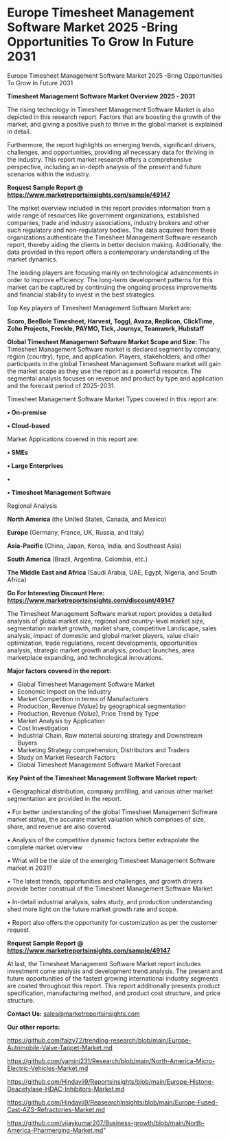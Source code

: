 # Europe Timesheet Management Software Market 2025 -Bring Opportunities To Grow In Future 2031
 Europe Timesheet Management Software Market 2025 -Bring Opportunities To Grow In Future 2031

<Strong> Timesheet Management Software Market Overview 2025 - 2031</strong>

The rising technology in Timesheet Management Software Market is also depicted in this research report. Factors that are boosting the growth of the market, and giving a positive push to thrive in the global market is explained in detail.

Furthermore, the report highlights on emerging trends, significant drivers, challenges, and opportunities, providing all necessary data for thriving in the industry. This report market research offers a comprehensive perspective, including an in-depth analysis of the present and future scenarios within the industry.

<strong>Request Sample Report @ <a href=https://www.marketreportsinsights.com/sample/49147>https://www.marketreportsinsights.com/sample/49147</a></strong>

The market overview included in this report provides information from a wide range of resources like government organizations, established companies, trade and industry associations, industry brokers and other such regulatory and non-regulatory bodies. The data acquired from these organizations authenticate the Timesheet Management Software research report, thereby aiding the clients in better decision making. Additionally, the data provided in this report offers a contemporary understanding of the market dynamics.

The leading players are focusing mainly on technological advancements in order to improve efficiency. The long-term development patterns for this market can be captured by continuing the ongoing process improvements and financial stability to invest in the best strategies.

Top Key players of Timesheet Management Software Market are:

<strong>Scoro, BeeBole Timesheet, Harvest, Toggl, Avaza, Replicon, ClickTime, Zoho Projects, Freckle, PAYMO, Tick, Journyx, Teamwork, Hubstaff</strong>

<strong><b>Global Timesheet Management Software Market Scope and Size:</b></strong>
The Timesheet Management Software market is declared segment by company, region (country), type, and application. Players, stakeholders, and other participants in the global Timesheet Management Software market will gain the market scope as they use the report as a powerful resource. The segmental analysis focuses on revenue and product by type and application and the forecast period of 2025-2031.

Timesheet Management Software Market Types covered in this report are:

<strong>•  On-premise

•  Cloud-based</strong>

Market Applications covered in this report are:

<strong>•  SMEs

•  Large Enterprises

•  

•  Timesheet Management Software</strong> 

Regional Analysis

<strong>North America</strong> (the United States, Canada, and Mexico)

<strong>Europe</strong> (Germany, France, UK, Russia, and Italy)

<strong>Asia-Pacific</strong> (China, Japan, Korea, India, and Southeast Asia)

<strong>South America</strong> (Brazil, Argentina, Colombia, etc.)

<strong>The Middle East and Africa</strong> (Saudi Arabia, UAE, Egypt, Nigeria, and South Africa)

<strong>Go For Interesting Discount Here: <a href=https://www.marketreportsinsights.com/discount/49147>https://www.marketreportsinsights.com/discount/49147</a></strong>

The Timesheet Management Software market report provides a detailed analysis of global market size, regional and country-level market size, segmentation market growth, market share, competitive Landscape, sales analysis, impact of domestic and global market players, value chain optimization, trade regulations, recent developments, opportunities analysis, strategic market growth analysis, product launches, area marketplace expanding, and technological innovations.

<strong><b>Major factors covered in the report:</b></strong>
<ul>
  <li>Global Timesheet Management Software Market </li>
  <li>Economic Impact on the Industry</li>
  <li>Market Competition in terms of Manufacturers</li>
  <li>Production, Revenue (Value) by geographical segmentation</li>
  <li>Production, Revenue (Value), Price Trend by Type</li>
  <li>Market Analysis by Application</li>
  <li>Cost Investigation</li>
  <li>Industrial Chain, Raw material sourcing strategy and Downstream Buyers</li>
  <li>Marketing Strategy comprehension, Distributors and Traders</li>
  <li>Study on Market Research Factors</li>
  <li>Global Timesheet Management Software Market Forecast</li>
</ul>

<strong><b>Key Point of the Timesheet Management Software Market report:</b></strong>

• Geographical distribution, company profiling, and various other market segmentation are provided in the report.

• For better understanding of the global Timesheet Management Software market status, the accurate market valuation which comprises of size, share, and revenue are also covered.

• Analysis of the competitive dynamic factors better extrapolate the complete market overview

• What will be the size of the emerging Timesheet Management Software market in 2031?

• The latest trends, opportunities and challenges, and growth drivers provide better construal of the Timesheet Management Software Market.

• In-detail industrial analysis, sales study, and production understanding shed more light on the future market growth rate and scope.

• Report also offers the opportunity for customization as per the customer request.

<strong>Request Sample Report @ <a href=https://www.marketreportsinsights.com/sample/49147>https://www.marketreportsinsights.com/sample/49147</a></strong>

At last, the Timesheet Management Software Market report includes investment come analysis and development trend analysis. The present and future opportunities of the fastest growing international industry segments are coated throughout this report. This report additionally presents product specification, manufacturing method, and product cost structure, and price structure.

<strong>Contact Us:</strong>
sales@marketreportsinsights.com

<strong>Our other reports:</strong>

<a href=https://github.com/faizy72/trending-research/blob/main/Europe-Automobile-Valve-Tappet-Market.md>https://github.com/faizy72/trending-research/blob/main/Europe-Automobile-Valve-Tappet-Market.md</a>

<a href=https://github.com/yamini231/Research/blob/main/North-America-Micro-Electric-Vehicles-Market.md>https://github.com/yamini231/Research/blob/main/North-America-Micro-Electric-Vehicles-Market.md</a>

<a href=https://github.com/Hindavii9/Reportsinsights/blob/main/Europe-Histone-Deacetylase-HDAC-Inhibitors-Market.md>https://github.com/Hindavii9/Reportsinsights/blob/main/Europe-Histone-Deacetylase-HDAC-Inhibitors-Market.md</a>

<a href=https://github.com/Hindavii9/ReasearchInsights/blob/main/Europe-Fused-Cast-AZS-Refractories-Market.md>https://github.com/Hindavii9/ReasearchInsights/blob/main/Europe-Fused-Cast-AZS-Refractories-Market.md</a>

<a href=https://github.com/vijaykumar207/Business-growth/blob/main/North-America-Pharmerging-Market.md>https://github.com/vijaykumar207/Business-growth/blob/main/North-America-Pharmerging-Market.md</a>"
